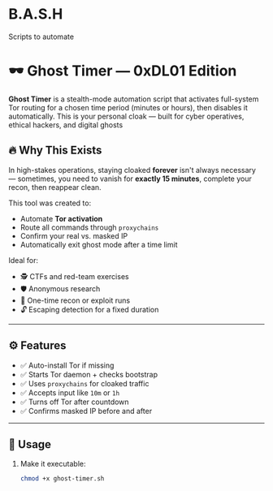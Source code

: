 # B.A.S.H
Scripts to automate  


# 🕶️ Ghost Timer — 0xDL01 Edition

**Ghost Timer** is a stealth-mode automation script that activates full-system Tor routing for a chosen time period (minutes or hours), then disables it automatically. This is your personal cloak — built for cyber operatives, ethical hackers, and digital ghosts
## 🔥 Why This Exists

In high-stakes operations, staying cloaked **forever** isn't always necessary — sometimes, you need to vanish for **exactly 15 minutes**, complete your recon, then reappear clean.

This tool was created to:
- Automate **Tor activation**
- Route all commands through `proxychains`
- Confirm your real vs. masked IP
- Automatically exit ghost mode after a time limit

Ideal for:
- 🕵️ CTFs and red-team exercises  
- 🛡️ Anonymous research  
- 🎯 One-time recon or exploit runs  
- 🔓 Escaping detection for a fixed duration

---

## ⚙️ Features

- ✅ Auto-install Tor if missing
- ✅ Starts Tor daemon + checks bootstrap
- ✅ Uses `proxychains` for cloaked traffic
- ✅ Accepts input like `10m` or `1h`
- ✅ Turns off Tor after countdown
- ✅ Confirms masked IP before and after

---

## 🚀 Usage

1. Make it executable:
   ```bash
   chmod +x ghost-timer.sh




   
